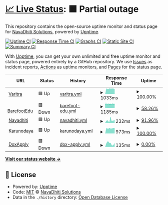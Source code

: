# [📈 Live Status](https://webup.navadhiti.com): <!--live status--> **🟧 Partial outage**

This repository contains the open-source uptime monitor and status page for [NavaDhiti Solutions](https://navadhiti.com), powered by [Upptime](https://github.com/upptime/upptime).

[![Uptime CI](https://github.com/Navadhiti/upptime/workflows/Uptime%20CI/badge.svg)](https://github.com/Navadhiti/upptime/actions?query=workflow%3A%22Uptime+CI%22)
[![Response Time CI](https://github.com/Navadhiti/upptime/workflows/Response%20Time%20CI/badge.svg)](https://github.com/Navadhiti/upptime/actions?query=workflow%3A%22Response+Time+CI%22)
[![Graphs CI](https://github.com/Navadhiti/upptime/workflows/Graphs%20CI/badge.svg)](https://github.com/Navadhiti/upptime/actions?query=workflow%3A%22Graphs+CI%22)
[![Static Site CI](https://github.com/Navadhiti/upptime/workflows/Static%20Site%20CI/badge.svg)](https://github.com/Navadhiti/upptime/actions?query=workflow%3A%22Static+Site+CI%22)
[![Summary CI](https://github.com/Navadhiti/upptime/workflows/Summary%20CI/badge.svg)](https://github.com/Navadhiti/upptime/actions?query=workflow%3A%22Summary+CI%22)

With [Upptime](https://upptime.js.org), you can get your own unlimited and free uptime monitor and status page, powered entirely by a GitHub repository. We use [Issues](https://github.com/Navadhiti/upptime/issues) as incident reports, [Actions](https://github.com/Navadhiti/upptime/actions) as uptime monitors, and [Pages](https://webup.navadhiti.com) for the status page.

<!--start: status pages-->
<!-- This summary is generated by Upptime (https://github.com/upptime/upptime) -->
<!-- Do not edit this manually, your changes will be overwritten -->
<!-- prettier-ignore -->
| URL | Status | History | Response Time | Uptime |
| --- | ------ | ------- | ------------- | ------ |
| <img alt="" src="https://icons.duckduckgo.com/ip3/varitra.com.ico" height="13"> [Varitra](https://varitra.com) | 🟩 Up | [varitra.yml](https://github.com/navadhiti/upptime/commits/HEAD/history/varitra.yml) | <details><summary><img alt="Response time graph" src="./graphs/varitra/response-time-week.png" height="20"> 1033ms</summary><br><a href="https://webup.navadhiti.com/history/varitra"><img alt="Response time 938" src="https://img.shields.io/endpoint?url=https%3A%2F%2Fraw.githubusercontent.com%2Fnavadhiti%2Fupptime%2FHEAD%2Fapi%2Fvaritra%2Fresponse-time.json"></a><br><a href="https://webup.navadhiti.com/history/varitra"><img alt="24-hour response time 996" src="https://img.shields.io/endpoint?url=https%3A%2F%2Fraw.githubusercontent.com%2Fnavadhiti%2Fupptime%2FHEAD%2Fapi%2Fvaritra%2Fresponse-time-day.json"></a><br><a href="https://webup.navadhiti.com/history/varitra"><img alt="7-day response time 1033" src="https://img.shields.io/endpoint?url=https%3A%2F%2Fraw.githubusercontent.com%2Fnavadhiti%2Fupptime%2FHEAD%2Fapi%2Fvaritra%2Fresponse-time-week.json"></a><br><a href="https://webup.navadhiti.com/history/varitra"><img alt="30-day response time 949" src="https://img.shields.io/endpoint?url=https%3A%2F%2Fraw.githubusercontent.com%2Fnavadhiti%2Fupptime%2FHEAD%2Fapi%2Fvaritra%2Fresponse-time-month.json"></a><br><a href="https://webup.navadhiti.com/history/varitra"><img alt="1-year response time 948" src="https://img.shields.io/endpoint?url=https%3A%2F%2Fraw.githubusercontent.com%2Fnavadhiti%2Fupptime%2FHEAD%2Fapi%2Fvaritra%2Fresponse-time-year.json"></a></details> | <details><summary><a href="https://webup.navadhiti.com/history/varitra">100.00%</a></summary><a href="https://webup.navadhiti.com/history/varitra"><img alt="All-time uptime 95.93%" src="https://img.shields.io/endpoint?url=https%3A%2F%2Fraw.githubusercontent.com%2Fnavadhiti%2Fupptime%2FHEAD%2Fapi%2Fvaritra%2Fuptime.json"></a><br><a href="https://webup.navadhiti.com/history/varitra"><img alt="24-hour uptime 100.00%" src="https://img.shields.io/endpoint?url=https%3A%2F%2Fraw.githubusercontent.com%2Fnavadhiti%2Fupptime%2FHEAD%2Fapi%2Fvaritra%2Fuptime-day.json"></a><br><a href="https://webup.navadhiti.com/history/varitra"><img alt="7-day uptime 100.00%" src="https://img.shields.io/endpoint?url=https%3A%2F%2Fraw.githubusercontent.com%2Fnavadhiti%2Fupptime%2FHEAD%2Fapi%2Fvaritra%2Fuptime-week.json"></a><br><a href="https://webup.navadhiti.com/history/varitra"><img alt="30-day uptime 100.00%" src="https://img.shields.io/endpoint?url=https%3A%2F%2Fraw.githubusercontent.com%2Fnavadhiti%2Fupptime%2FHEAD%2Fapi%2Fvaritra%2Fuptime-month.json"></a><br><a href="https://webup.navadhiti.com/history/varitra"><img alt="1-year uptime 92.79%" src="https://img.shields.io/endpoint?url=https%3A%2F%2Fraw.githubusercontent.com%2Fnavadhiti%2Fupptime%2FHEAD%2Fapi%2Fvaritra%2Fuptime-year.json"></a></details>
| <img alt="" src="https://icons.duckduckgo.com/ip3/barefootedu.com.ico" height="13"> [BarefootEdu](https://barefootedu.com) | 🟥 Down | [barefoot-edu.yml](https://github.com/navadhiti/upptime/commits/HEAD/history/barefoot-edu.yml) | <details><summary><img alt="Response time graph" src="./graphs/barefoot-edu/response-time-week.png" height="20"> 1185ms</summary><br><a href="https://webup.navadhiti.com/history/barefoot-edu"><img alt="Response time 1191" src="https://img.shields.io/endpoint?url=https%3A%2F%2Fraw.githubusercontent.com%2Fnavadhiti%2Fupptime%2FHEAD%2Fapi%2Fbarefoot-edu%2Fresponse-time.json"></a><br><a href="https://webup.navadhiti.com/history/barefoot-edu"><img alt="24-hour response time 1183" src="https://img.shields.io/endpoint?url=https%3A%2F%2Fraw.githubusercontent.com%2Fnavadhiti%2Fupptime%2FHEAD%2Fapi%2Fbarefoot-edu%2Fresponse-time-day.json"></a><br><a href="https://webup.navadhiti.com/history/barefoot-edu"><img alt="7-day response time 1185" src="https://img.shields.io/endpoint?url=https%3A%2F%2Fraw.githubusercontent.com%2Fnavadhiti%2Fupptime%2FHEAD%2Fapi%2Fbarefoot-edu%2Fresponse-time-week.json"></a><br><a href="https://webup.navadhiti.com/history/barefoot-edu"><img alt="30-day response time 1260" src="https://img.shields.io/endpoint?url=https%3A%2F%2Fraw.githubusercontent.com%2Fnavadhiti%2Fupptime%2FHEAD%2Fapi%2Fbarefoot-edu%2Fresponse-time-month.json"></a><br><a href="https://webup.navadhiti.com/history/barefoot-edu"><img alt="1-year response time 1192" src="https://img.shields.io/endpoint?url=https%3A%2F%2Fraw.githubusercontent.com%2Fnavadhiti%2Fupptime%2FHEAD%2Fapi%2Fbarefoot-edu%2Fresponse-time-year.json"></a></details> | <details><summary><a href="https://webup.navadhiti.com/history/barefoot-edu">58.26%</a></summary><a href="https://webup.navadhiti.com/history/barefoot-edu"><img alt="All-time uptime 99.70%" src="https://img.shields.io/endpoint?url=https%3A%2F%2Fraw.githubusercontent.com%2Fnavadhiti%2Fupptime%2FHEAD%2Fapi%2Fbarefoot-edu%2Fuptime.json"></a><br><a href="https://webup.navadhiti.com/history/barefoot-edu"><img alt="24-hour uptime 20.19%" src="https://img.shields.io/endpoint?url=https%3A%2F%2Fraw.githubusercontent.com%2Fnavadhiti%2Fupptime%2FHEAD%2Fapi%2Fbarefoot-edu%2Fuptime-day.json"></a><br><a href="https://webup.navadhiti.com/history/barefoot-edu"><img alt="7-day uptime 58.26%" src="https://img.shields.io/endpoint?url=https%3A%2F%2Fraw.githubusercontent.com%2Fnavadhiti%2Fupptime%2FHEAD%2Fapi%2Fbarefoot-edu%2Fuptime-week.json"></a><br><a href="https://webup.navadhiti.com/history/barefoot-edu"><img alt="30-day uptime 90.39%" src="https://img.shields.io/endpoint?url=https%3A%2F%2Fraw.githubusercontent.com%2Fnavadhiti%2Fupptime%2FHEAD%2Fapi%2Fbarefoot-edu%2Fuptime-month.json"></a><br><a href="https://webup.navadhiti.com/history/barefoot-edu"><img alt="1-year uptime 99.20%" src="https://img.shields.io/endpoint?url=https%3A%2F%2Fraw.githubusercontent.com%2Fnavadhiti%2Fupptime%2FHEAD%2Fapi%2Fbarefoot-edu%2Fuptime-year.json"></a></details>
| <img alt="" src="https://icons.duckduckgo.com/ip3/navadhiti.com.ico" height="13"> [Navadhiti](https://navadhiti.com) | 🟩 Up | [navadhiti.yml](https://github.com/navadhiti/upptime/commits/HEAD/history/navadhiti.yml) | <details><summary><img alt="Response time graph" src="./graphs/navadhiti/response-time-week.png" height="20"> 232ms</summary><br><a href="https://webup.navadhiti.com/history/navadhiti"><img alt="Response time 497" src="https://img.shields.io/endpoint?url=https%3A%2F%2Fraw.githubusercontent.com%2Fnavadhiti%2Fupptime%2FHEAD%2Fapi%2Fnavadhiti%2Fresponse-time.json"></a><br><a href="https://webup.navadhiti.com/history/navadhiti"><img alt="24-hour response time 255" src="https://img.shields.io/endpoint?url=https%3A%2F%2Fraw.githubusercontent.com%2Fnavadhiti%2Fupptime%2FHEAD%2Fapi%2Fnavadhiti%2Fresponse-time-day.json"></a><br><a href="https://webup.navadhiti.com/history/navadhiti"><img alt="7-day response time 232" src="https://img.shields.io/endpoint?url=https%3A%2F%2Fraw.githubusercontent.com%2Fnavadhiti%2Fupptime%2FHEAD%2Fapi%2Fnavadhiti%2Fresponse-time-week.json"></a><br><a href="https://webup.navadhiti.com/history/navadhiti"><img alt="30-day response time 187" src="https://img.shields.io/endpoint?url=https%3A%2F%2Fraw.githubusercontent.com%2Fnavadhiti%2Fupptime%2FHEAD%2Fapi%2Fnavadhiti%2Fresponse-time-month.json"></a><br><a href="https://webup.navadhiti.com/history/navadhiti"><img alt="1-year response time 173" src="https://img.shields.io/endpoint?url=https%3A%2F%2Fraw.githubusercontent.com%2Fnavadhiti%2Fupptime%2FHEAD%2Fapi%2Fnavadhiti%2Fresponse-time-year.json"></a></details> | <details><summary><a href="https://webup.navadhiti.com/history/navadhiti">91.96%</a></summary><a href="https://webup.navadhiti.com/history/navadhiti"><img alt="All-time uptime 96.77%" src="https://img.shields.io/endpoint?url=https%3A%2F%2Fraw.githubusercontent.com%2Fnavadhiti%2Fupptime%2FHEAD%2Fapi%2Fnavadhiti%2Fuptime.json"></a><br><a href="https://webup.navadhiti.com/history/navadhiti"><img alt="24-hour uptime 100.00%" src="https://img.shields.io/endpoint?url=https%3A%2F%2Fraw.githubusercontent.com%2Fnavadhiti%2Fupptime%2FHEAD%2Fapi%2Fnavadhiti%2Fuptime-day.json"></a><br><a href="https://webup.navadhiti.com/history/navadhiti"><img alt="7-day uptime 91.96%" src="https://img.shields.io/endpoint?url=https%3A%2F%2Fraw.githubusercontent.com%2Fnavadhiti%2Fupptime%2FHEAD%2Fapi%2Fnavadhiti%2Fuptime-week.json"></a><br><a href="https://webup.navadhiti.com/history/navadhiti"><img alt="30-day uptime 96.45%" src="https://img.shields.io/endpoint?url=https%3A%2F%2Fraw.githubusercontent.com%2Fnavadhiti%2Fupptime%2FHEAD%2Fapi%2Fnavadhiti%2Fuptime-month.json"></a><br><a href="https://webup.navadhiti.com/history/navadhiti"><img alt="1-year uptime 99.64%" src="https://img.shields.io/endpoint?url=https%3A%2F%2Fraw.githubusercontent.com%2Fnavadhiti%2Fupptime%2FHEAD%2Fapi%2Fnavadhiti%2Fuptime-year.json"></a></details>
| <img alt="" src="https://icons.duckduckgo.com/ip3/karunodaya.in.ico" height="13"> [Karunodaya](https://karunodaya.in/) | 🟩 Up | [karunodaya.yml](https://github.com/navadhiti/upptime/commits/HEAD/history/karunodaya.yml) | <details><summary><img alt="Response time graph" src="./graphs/karunodaya/response-time-week.png" height="20"> 973ms</summary><br><a href="https://webup.navadhiti.com/history/karunodaya"><img alt="Response time 914" src="https://img.shields.io/endpoint?url=https%3A%2F%2Fraw.githubusercontent.com%2Fnavadhiti%2Fupptime%2FHEAD%2Fapi%2Fkarunodaya%2Fresponse-time.json"></a><br><a href="https://webup.navadhiti.com/history/karunodaya"><img alt="24-hour response time 1021" src="https://img.shields.io/endpoint?url=https%3A%2F%2Fraw.githubusercontent.com%2Fnavadhiti%2Fupptime%2FHEAD%2Fapi%2Fkarunodaya%2Fresponse-time-day.json"></a><br><a href="https://webup.navadhiti.com/history/karunodaya"><img alt="7-day response time 973" src="https://img.shields.io/endpoint?url=https%3A%2F%2Fraw.githubusercontent.com%2Fnavadhiti%2Fupptime%2FHEAD%2Fapi%2Fkarunodaya%2Fresponse-time-week.json"></a><br><a href="https://webup.navadhiti.com/history/karunodaya"><img alt="30-day response time 914" src="https://img.shields.io/endpoint?url=https%3A%2F%2Fraw.githubusercontent.com%2Fnavadhiti%2Fupptime%2FHEAD%2Fapi%2Fkarunodaya%2Fresponse-time-month.json"></a><br><a href="https://webup.navadhiti.com/history/karunodaya"><img alt="1-year response time 912" src="https://img.shields.io/endpoint?url=https%3A%2F%2Fraw.githubusercontent.com%2Fnavadhiti%2Fupptime%2FHEAD%2Fapi%2Fkarunodaya%2Fresponse-time-year.json"></a></details> | <details><summary><a href="https://webup.navadhiti.com/history/karunodaya">100.00%</a></summary><a href="https://webup.navadhiti.com/history/karunodaya"><img alt="All-time uptime 93.99%" src="https://img.shields.io/endpoint?url=https%3A%2F%2Fraw.githubusercontent.com%2Fnavadhiti%2Fupptime%2FHEAD%2Fapi%2Fkarunodaya%2Fuptime.json"></a><br><a href="https://webup.navadhiti.com/history/karunodaya"><img alt="24-hour uptime 100.00%" src="https://img.shields.io/endpoint?url=https%3A%2F%2Fraw.githubusercontent.com%2Fnavadhiti%2Fupptime%2FHEAD%2Fapi%2Fkarunodaya%2Fuptime-day.json"></a><br><a href="https://webup.navadhiti.com/history/karunodaya"><img alt="7-day uptime 100.00%" src="https://img.shields.io/endpoint?url=https%3A%2F%2Fraw.githubusercontent.com%2Fnavadhiti%2Fupptime%2FHEAD%2Fapi%2Fkarunodaya%2Fuptime-week.json"></a><br><a href="https://webup.navadhiti.com/history/karunodaya"><img alt="30-day uptime 99.96%" src="https://img.shields.io/endpoint?url=https%3A%2F%2Fraw.githubusercontent.com%2Fnavadhiti%2Fupptime%2FHEAD%2Fapi%2Fkarunodaya%2Fuptime-month.json"></a><br><a href="https://webup.navadhiti.com/history/karunodaya"><img alt="1-year uptime 99.99%" src="https://img.shields.io/endpoint?url=https%3A%2F%2Fraw.githubusercontent.com%2Fnavadhiti%2Fupptime%2FHEAD%2Fapi%2Fkarunodaya%2Fuptime-year.json"></a></details>
| <img alt="" src="https://icons.duckduckgo.com/ip3/doxapply.com.ico" height="13"> [DoxApply](https://doxapply.com/) | 🟥 Down | [dox-apply.yml](https://github.com/navadhiti/upptime/commits/HEAD/history/dox-apply.yml) | <details><summary><img alt="Response time graph" src="./graphs/dox-apply/response-time-week.png" height="20"> 135ms</summary><br><a href="https://webup.navadhiti.com/history/dox-apply"><img alt="Response time 116" src="https://img.shields.io/endpoint?url=https%3A%2F%2Fraw.githubusercontent.com%2Fnavadhiti%2Fupptime%2FHEAD%2Fapi%2Fdox-apply%2Fresponse-time.json"></a><br><a href="https://webup.navadhiti.com/history/dox-apply"><img alt="24-hour response time 149" src="https://img.shields.io/endpoint?url=https%3A%2F%2Fraw.githubusercontent.com%2Fnavadhiti%2Fupptime%2FHEAD%2Fapi%2Fdox-apply%2Fresponse-time-day.json"></a><br><a href="https://webup.navadhiti.com/history/dox-apply"><img alt="7-day response time 135" src="https://img.shields.io/endpoint?url=https%3A%2F%2Fraw.githubusercontent.com%2Fnavadhiti%2Fupptime%2FHEAD%2Fapi%2Fdox-apply%2Fresponse-time-week.json"></a><br><a href="https://webup.navadhiti.com/history/dox-apply"><img alt="30-day response time 127" src="https://img.shields.io/endpoint?url=https%3A%2F%2Fraw.githubusercontent.com%2Fnavadhiti%2Fupptime%2FHEAD%2Fapi%2Fdox-apply%2Fresponse-time-month.json"></a><br><a href="https://webup.navadhiti.com/history/dox-apply"><img alt="1-year response time 116" src="https://img.shields.io/endpoint?url=https%3A%2F%2Fraw.githubusercontent.com%2Fnavadhiti%2Fupptime%2FHEAD%2Fapi%2Fdox-apply%2Fresponse-time-year.json"></a></details> | <details><summary><a href="https://webup.navadhiti.com/history/dox-apply">0.00%</a></summary><a href="https://webup.navadhiti.com/history/dox-apply"><img alt="All-time uptime 67.26%" src="https://img.shields.io/endpoint?url=https%3A%2F%2Fraw.githubusercontent.com%2Fnavadhiti%2Fupptime%2FHEAD%2Fapi%2Fdox-apply%2Fuptime.json"></a><br><a href="https://webup.navadhiti.com/history/dox-apply"><img alt="24-hour uptime 0.00%" src="https://img.shields.io/endpoint?url=https%3A%2F%2Fraw.githubusercontent.com%2Fnavadhiti%2Fupptime%2FHEAD%2Fapi%2Fdox-apply%2Fuptime-day.json"></a><br><a href="https://webup.navadhiti.com/history/dox-apply"><img alt="7-day uptime 0.00%" src="https://img.shields.io/endpoint?url=https%3A%2F%2Fraw.githubusercontent.com%2Fnavadhiti%2Fupptime%2FHEAD%2Fapi%2Fdox-apply%2Fuptime-week.json"></a><br><a href="https://webup.navadhiti.com/history/dox-apply"><img alt="30-day uptime 0.00%" src="https://img.shields.io/endpoint?url=https%3A%2F%2Fraw.githubusercontent.com%2Fnavadhiti%2Fupptime%2FHEAD%2Fapi%2Fdox-apply%2Fuptime-month.json"></a><br><a href="https://webup.navadhiti.com/history/dox-apply"><img alt="1-year uptime 67.26%" src="https://img.shields.io/endpoint?url=https%3A%2F%2Fraw.githubusercontent.com%2Fnavadhiti%2Fupptime%2FHEAD%2Fapi%2Fdox-apply%2Fuptime-year.json"></a></details>

<!--end: status pages-->

[**Visit our status website →**](https://webup.navadhiti.com)

## 📄 License

- Powered by: [Upptime](https://github.com/upptime/upptime)
- Code: [MIT](./LICENSE) © [NavaDhiti Solutions](https://navadhiti.com)
- Data in the `./history` directory: [Open Database License](https://opendatacommons.org/licenses/odbl/1-0/)
